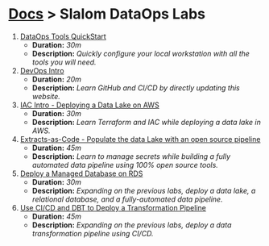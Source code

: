 # [Docs](../README.md) > Slalom DataOps Labs

1. [DataOps Tools QuickStart](../setup/index.html)
   * **Duration:** _30m_
   * **Description:** _Quickly configure your local workstation with all the tools you will need._
2. [DevOps Intro](./intro.md)
   * **Duration:** _20m_
   * **Description:** _Learn GitHub and CI/CD by directly updating this website._
3. [IAC Intro - Deploying a Data Lake on AWS](./data-lake.md)
   * **Duration:** _30m_
   * **Description:** _Learn Terraform and IAC while deploying a data lake in AWS._
4. [Extracts-as-Code - Populate the data Lake with an open source pipeline](./extracts-as-code.md)
   * **Duration:** _45m_
   * **Description:** _Learn to manage secrets while building a fully automated data pipeline using 100% open source tools._
5. [Deploy a Managed Database on RDS](./rds-database.md)
   * **Duration:** _30m_
   * **Description:** _Expanding on the previous labs, deploy a data lake, a relational database, and a fully-automated data pipeline._
6. [Use CI/CD and DBT to Deploy a Transformation Pipeline](./dbt-transforms.md)
   * **Duration:** _45m_
   * **Description:** _Expanding on the previous labs, deploy a data transformation pipeline using CI/CD._
